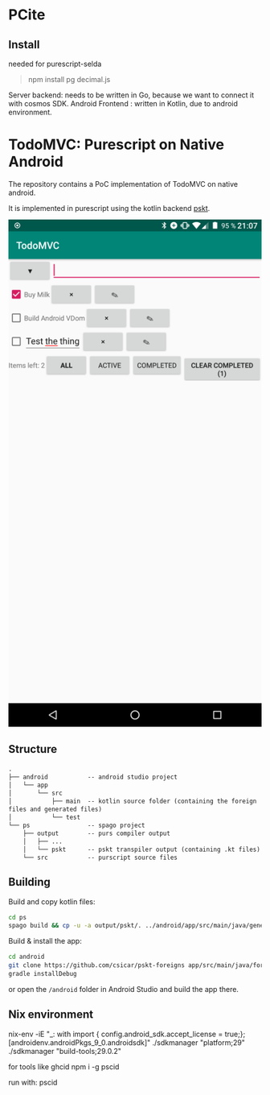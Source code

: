 PCite
=====

Install
-------

needed for purescript-selda
> npm install pg decimal.js



Server backend: needs to be written in Go, because we want to connect it with cosmos SDK.
Android Frontend : written in Kotlin, due to android environment.



TodoMVC: Purescript on Native Android
=====================================

The repository contains a PoC implementation of TodoMVC on native android.

It is implemented in purescript using the
kotlin backend [pskt](https://github.com/csicar/pskt).

![screenshot.png](screenshot.png)

Structure
---------

```
.
├── android           -- android studio project
│   └── app
│       └── src
│           ├── main  -- kotlin source folder (containing the foreign files and generated files)
│           └── test
└── ps                -- spago project
    ├── output        -- purs compiler output
    │   ├── ...
    │   └── pskt      -- pskt transpiler output (containing .kt files)
    └── src           -- purscript source files
```


Building
--------

Build and copy kotlin files:

```bash
cd ps
spago build && cp -u -a output/pskt/. ../android/app/src/main/java/generated
```

Build & install the app:

```bash
cd android
git clone https://github.com/csicar/pskt-foreigns app/src/main/java/foreigns
gradle installDebug
```

or open the `/android` folder in Android Studio and build the app there.

Nix environment
---------------

nix-env -iE "_: with import <nixpkgs>{ config.android_sdk.accept_license = true;}; [androidenv.androidPkgs_9_0.androidsdk]"
./sdkmanager "platform;29"
./sdkmanager "build-tools;29.0.2"

for tools like ghcid
npm i -g pscid

run with:
pscid
